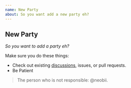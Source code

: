 ```yaml
---
name: New Party
about: So you want add a new party eh?
---
```


## New Party

*So you want to add a party eh?*

Make sure you do these things:

* Check out existing [discussions](https://github.com/Shielkwamm/shielkwamm-state/discussions/categories/parties), issues, or pull requests.
* Be Patient

> The person who is not responsible: @neobii.